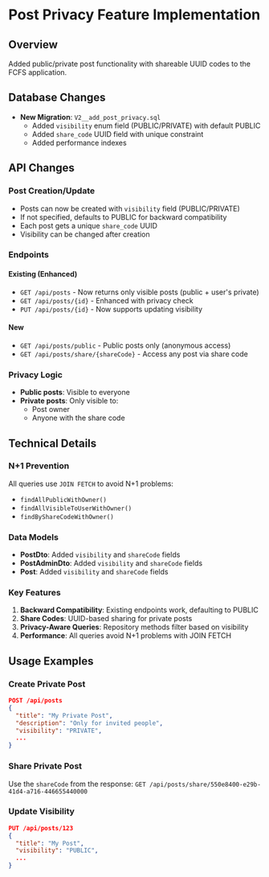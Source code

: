 # Post Privacy Feature Implementation

## Overview
Added public/private post functionality with shareable UUID codes to the FCFS application.

## Database Changes
- **New Migration**: `V2__add_post_privacy.sql`
  - Added `visibility` enum field (PUBLIC/PRIVATE) with default PUBLIC
  - Added `share_code` UUID field with unique constraint
  - Added performance indexes

## API Changes

### Post Creation/Update
- Posts can now be created with `visibility` field (PUBLIC/PRIVATE)
- If not specified, defaults to PUBLIC for backward compatibility
- Each post gets a unique `share_code` UUID
- Visibility can be changed after creation

### Endpoints

#### Existing (Enhanced)
- `GET /api/posts` - Now returns only visible posts (public + user's private)
- `GET /api/posts/{id}` - Enhanced with privacy check
- `PUT /api/posts/{id}` - Now supports updating visibility

#### New
- `GET /api/posts/public` - Public posts only (anonymous access)
- `GET /api/posts/share/{shareCode}` - Access any post via share code

### Privacy Logic
- **Public posts**: Visible to everyone
- **Private posts**: Only visible to:
  - Post owner
  - Anyone with the share code

## Technical Details

### N+1 Prevention
All queries use `JOIN FETCH` to avoid N+1 problems:
- `findAllPublicWithOwner()`
- `findAllVisibleToUserWithOwner()`
- `findByShareCodeWithOwner()`

### Data Models
- **PostDto**: Added `visibility` and `shareCode` fields
- **PostAdminDto**: Added `visibility` and `shareCode` fields
- **Post**: Added `visibility` and `shareCode` fields

### Key Features
1. **Backward Compatibility**: Existing endpoints work, defaulting to PUBLIC
2. **Share Codes**: UUID-based sharing for private posts
3. **Privacy-Aware Queries**: Repository methods filter based on visibility
4. **Performance**: All queries avoid N+1 problems with JOIN FETCH

## Usage Examples

### Create Private Post
```json
POST /api/posts
{
  "title": "My Private Post",
  "description": "Only for invited people",
  "visibility": "PRIVATE",
  ...
}
```

### Share Private Post
Use the `shareCode` from the response:
`GET /api/posts/share/550e8400-e29b-41d4-a716-446655440000`

### Update Visibility
```json
PUT /api/posts/123
{
  "title": "My Post",
  "visibility": "PUBLIC",
  ...
}
```
